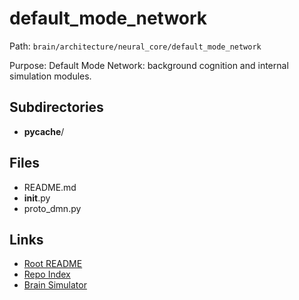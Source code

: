 # default_mode_network

Path: `brain/architecture/neural_core/default_mode_network`

Purpose: Default Mode Network: background cognition and internal simulation modules.

## Subdirectories
- __pycache__/

## Files
- README.md
- __init__.py
- proto_dmn.py

## Links
- [Root README](../../../README.md)
- [Repo Index](../../../repo_index.json)
- [Brain Simulator](../../../brain/architecture/brain_simulator.py)

